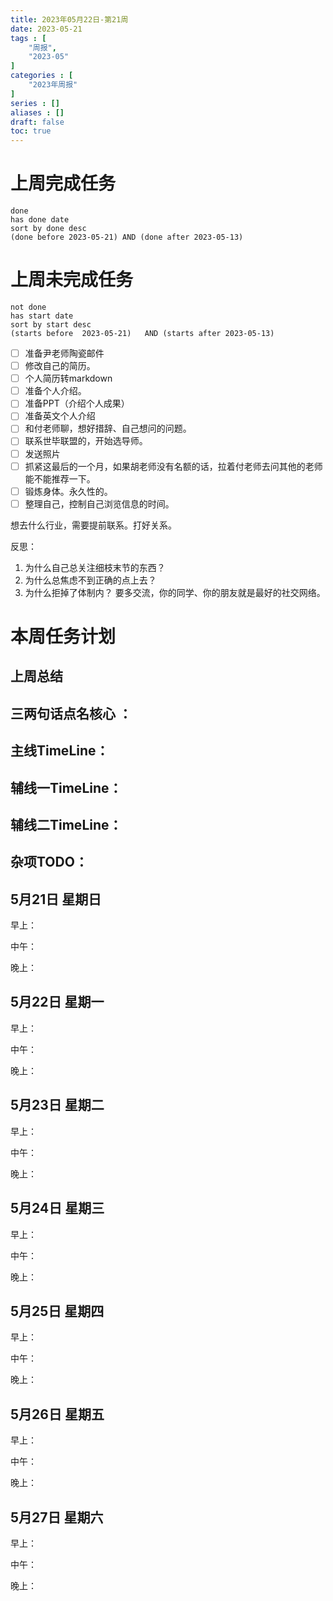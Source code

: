 ```yaml
---
title: 2023年05月22日-第21周
date: 2023-05-21
tags : [
	"周报",
	"2023-05"
]
categories : [
	"2023年周报"
]
series : []
aliases : []
draft: false
toc: true
---
```

# 上周完成任务
```tasks
done
has done date
sort by done desc
(done before 2023-05-21) AND (done after 2023-05-13)
```

# 上周未完成任务
```tasks
not done
has start date
sort by start desc
(starts before  2023-05-21)   AND (starts after 2023-05-13) 

```


- [ ] 准备尹老师陶瓷邮件
- [ ] 修改自己的简历。
- [ ] 个人简历转markdown
- [ ] 准备个人介绍。
- [ ] 准备PPT（介绍个人成果）
- [ ] 准备英文个人介绍
- [ ] 和付老师聊，想好措辞、自己想问的问题。
- [ ] 联系世毕联盟的，开始选导师。
- [ ] 发送照片
- [ ] 抓紧这最后的一个月，如果胡老师没有名额的话，拉着付老师去问其他的老师能不能推荐一下。
- [ ] 锻炼身体。永久性的。
- [ ] 整理自己，控制自己浏览信息的时间。

想去什么行业，需要提前联系。打好关系。

反思：
1. 为什么自己总关注细枝末节的东西？
3. 为什么总焦虑不到正确的点上去？
4. 为什么拒掉了体制内？
要多交流，你的同学、你的朋友就是最好的社交网络。


# 本周任务计划

## 上周总结

## 三两句话点名核心 ：

## 主线TimeLine：

## 辅线一TimeLine：

## 辅线二TimeLine：

## 杂项TODO：



## 5月21日 星期日  
早上：

中午：

晚上：

## 5月22日 星期一  
早上：

中午：

晚上：

## 5月23日 星期二  
早上：

中午：

晚上：

## 5月24日 星期三  
早上：

中午：

晚上：

## 5月25日 星期四  
早上：

中午：

晚上：

## 5月26日 星期五  
早上：

中午：

晚上：

## 5月27日 星期六  
早上：

中午：

晚上：




